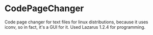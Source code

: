 # CodePageChanger
Code page changer for text files for linux distributions, because it uses iconv, so in fact, it's a GUI for it.
Used Lazarus 1.2.4 for programming.
